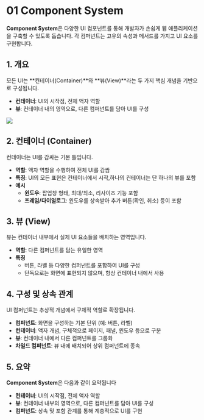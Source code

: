 # 01 Component System

**Component System**은 다양한 UI 컴포넌트를 통해 개발자가 손쉽게 웹 애플리케이션을 구축할 수 있도록 돕습니다. 각 컴퍼넌트는 고유의 속성과 메서드를 가지고 UI 요소를 구현합니다.

## 1. 개요

모든 UI는 \*\*컨테이너(Container)\*\*와 \*\*뷰(View)\*\*라는 두 가지 핵심 개념을 기반으로 구성됩니다.

* **컨테이너**: UI의 시작점, 전체 액자 역할
* **뷰**: 컨테이너 내의 영역으로, 다른 컴퍼넌트를 담아 UI를 구성

![](https://wikidocs.net/images/page/276095/Component.png)

## 2. 컨테이너 (Container)

컨테이너는 UI를 감싸는 기본 틀입니다.

* **역할**: 액자 역할을 수행하여 전체 UI를 감쌈
* **특징**: UI의 모든 표현은 컨테이너에서 시작,하나의 컨테이너는 단 하나의 뷰를 포함
* **예시**
  * **윈도우**: 팝업창 형태, 최대/최소, 리사이즈 기능 포함
  * **프레임/다이얼로그**: 윈도우를 상속받아 추가 버튼(확인, 취소) 등이 포함

## 3. 뷰 (View)

뷰는 컨테이너 내부에서 실제 UI 요소들을 배치하는 영역입니다.

* **역할**: 다른 컴퍼넌트를 담는 유일한 영역
* **특징**
  * 버튼, 라벨 등 다양한 컴퍼넌트를 포함하여 UI를 구성
  * 단독으로는 화면에 표현되지 않으며, 항상 컨테이너 내에서 사용

## 4. 구성 및 상속 관계

UI 컴퍼넌트는 추상적 개념에서 구체적 역할로 확장됩니다.

* **컴퍼넌트**: 화면을 구성하는 기본 단위 (예: 버튼, 라벨)
* **컨테이너**: 액자 개념, 구체적으로 페이지, 패널, 윈도우 등으로 구분
* **뷰**: 컨테이너 내에서 다른 컴퍼넌트를 그룹화
* **차일드 컴퍼넌트**: 뷰 내에 배치되어 상위 컴퍼넌트에 종속

## 5. 요약

**Component System**은 다음과 같이 요약됩니다

* **컨테이너**: UI의 시작점, 전체 액자 역할
* **뷰**: 컨테이너 내부의 영역으로, 다른 컴퍼넌트를 담아 UI를 구성
* **컴퍼넌트**: 상속 및 포함 관계를 통해 계층적으로 UI를 구현

